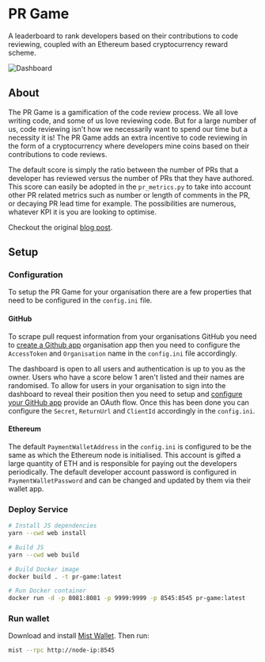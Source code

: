 # PR Game
A leaderboard to rank developers based on their contributions to code reviewing, coupled with an Ethereum based 
cryptocurrency reward scheme.

![Dashboard](https://miro.medium.com/max/2680/1*aT1einIrArKy8U4P7FHw1A.png)

## About
The PR Game is a gamification of the code review process. We all love writing code, and some of us love reviewing code. 
But for a large number of us, code reviewing isn't how we necessarily want to spend our time but a necessity it is!
The PR Game adds an extra incentive to code reviewing in the form of a cryptocurrency where developers mine coins based 
on their contributions to code reviews. 

The default score is simply the ratio between the number of PRs that a developer has reviewed versus the number of PRs 
that they have authored. This score can easily be adopted in the `pr_metrics.py` to take into account other PR related 
metrics such as number or length of comments in the PR, or decaying PR lead time for example. The possibilities are 
numerous, whatever KPI it is you are looking to optimise. 

Checkout the original [blog post](https://blog.picnic.nl/crypto-incentives-for-code-reviews-71a0be53d130).

## Setup

### Configuration
To setup the PR Game for your organisation there are a few properties that need to be configured in the `config.ini` 
file.

#### GitHub
To scrape pull request information from your organisations GitHub you need to 
[create a Github app](https://developer.github.com/apps/building-github-apps/creating-a-github-app/) organisation app 
then you need to configure the `AccessToken` and `Organisation` name in the `config.ini` file accordingly.

The dashboard is open to all users and authentication is up to you as the owner. Users who have a score below 1 aren't 
listed and their names are randomised. To allow for users in your organisation to sign into the dashboard to reveal
their position then you need to setup and
[configure your GitHub app](https://developer.github.com/apps/building-github-apps/creating-a-github-app/) provide an 
OAuth flow. Once this has been done you can configure the `Secret`, `ReturnUrl` and `ClientId` accordingly in the 
`config.ini`.

#### Ethereum
The default `PaymentWalletAddress` in the `config.ini` is configured to be the same as which the Ethereum node is initialised. 
This account is gifted a large quantity of ETH and is responsible for paying out the developers periodically. The default
developer account password is configured in `PaymentWalletPassword` and can be changed and updated by them via their wallet app.

### Deploy Service

```bash
# Install JS dependencies
yarn --cwd web install

# Build JS
yarn --cwd web build

# Build Docker image
docker build . -t pr-game:latest

# Run Docker container
docker run -d -p 8081:8081 -p 9999:9999 -p 8545:8545 pr-game:latest
```

### Run wallet

Download and install [Mist Wallet](https://github.com/ethereum/mist/releases). Then run:

```bash
mist --rpc http://node-ip:8545
```
